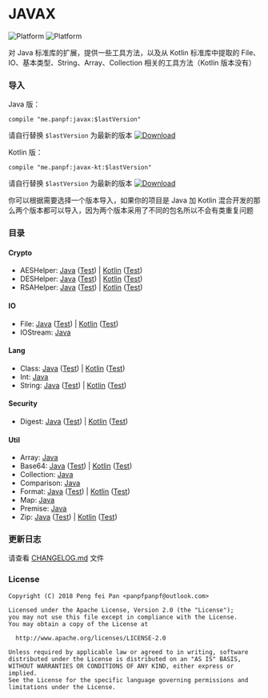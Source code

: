 # JAVAX

![Platform][platform_java_icon]
![Platform][platform_kotlin_icon]

对 Java 标准库的扩展，提供一些工具方法，以及从 Kotlin 标准库中提取的 File、IO、基本类型、String、Array、Collection 相关的工具方法（Kotlin 版本没有）

### 导入

Java 版：
```grovvy
compile "me.panpf:javax:$lastVersion"
```

请自行替换 `$lastVersion` 为最新的版本 [![Download][VersionBadgeIcon]][VersionBadgeLink]

Kotlin 版：

```grovvy
compile "me.panpf:javax-kt:$lastVersion"
```

请自行替换 `$lastVersion` 为最新的版本 [![Download][KTVersionBadgeIcon]][KTVersionBadgeLink]

你可以根据需要选择一个版本导入，如果你的项目是 Java 加 Kotlin 混合开发的那么两个版本都可以导入，因为两个版本采用了不同的包名所以不会有类重复问题

### 目录

#### Crypto
* AESHelper: [Java][AESHelper_java] ([Test][AESHelper_java_test]) | [Kotlin][AESHelper_kotlin] ([Test][AESHelper_kotlin_test])
* DESHelper: [Java][DESHelper_java] ([Test][DESHelper_java_test]) | [Kotlin][DESHelper_kotlin] ([Test][DESHelper_kotlin_test])
* RSAHelper: [Java][RSAHelper_java] ([Test][RSAHelper_java_test]) | [Kotlin][RSAHelper_kotlin] ([Test][RSAHelper_kotlin_test])

#### IO
* File: [Java][File_java] ([Test][File_java_test]) | [Kotlin][File_kotlin] ([Test][File_kotlin_test])
* IOStream: [Java][IOStream_java]

#### Lang
* Class: [Java][Class_java] ([Test][Class_java_test]) | [Kotlin][Class_kotlin] ([Test][Class_kotlin_test])
* Int: [Java][Int_java]
* String: [Java][String_java] ([Test][String_java_test]) | [Kotlin][String_kotlin] ([Test][String_kotlin_test])

#### Security
* Digest: [Java][Digest_java] ([Test][Digest_java_test]) | [Kotlin][Digest_kotlin] ([Test][Digest_kotlin_test])

#### Util
* Array: [Java][Array_java]
* Base64: [Java][Base64_java] ([Test][Base64_java_test]) | [Kotlin][Base64_kotlin] ([Test][Base64_kotlin_test])
* Collection: [Java][Collection_java]
* Comparison: [Java][Comparison_java]
* Format: [Java][Format_java] ([Test][Format_java_test]) | [Kotlin][Format_kotlin] ([Test][Format_kotlin_test])
* Map: [Java][Map_java]
* Premise: [Java][Premise_java]
* Zip: [Java][Zip_java] ([Test][Zip_java_test]) | [Kotlin][Zip_kotlin] ([Test][Zip_kotlin_test])

### 更新日志

请查看 [CHANGELOG.md] 文件


### License
    Copyright (C) 2018 Peng fei Pan <panpfpanpf@outlook.com>

    Licensed under the Apache License, Version 2.0 (the "License");
    you may not use this file except in compliance with the License.
    You may obtain a copy of the License at

      http://www.apache.org/licenses/LICENSE-2.0

    Unless required by applicable law or agreed to in writing, software
    distributed under the License is distributed on an "AS IS" BASIS,
    WITHOUT WARRANTIES OR CONDITIONS OF ANY KIND, either express or implied.
    See the License for the specific language governing permissions and
    limitations under the License.


[platform_java_icon]: https://img.shields.io/badge/Platform-Java-red.svg
[platform_kotlin_icon]: https://img.shields.io/badge/Platform-Kotlin-blue.svg
[VersionBadgeIcon]: https://api.bintray.com/packages/panpf/maven/javax/images/download.svg
[VersionBadgeLink]:https://bintray.com/panpf/maven/javax/_latestVersion
[KTVersionBadgeIcon]: https://api.bintray.com/packages/panpf/maven/javax-kt/images/download.svg
[KTVersionBadgeLink]:https://bintray.com/panpf/maven/javax-kt/_latestVersion
[CHANGELOG.md]: CHANGELOG.md

[AESHelper_java]: https://github.com/panpf/javax/blob/master/javax/src/main/java/me/panpf/javax/crypto/AESHelper.java
[AESHelper_java_test]: https://github.com/panpf/javax/blob/master/javax/src/test/java/me/panpf/javax/crypto/AESHelperTest.java
[AESHelper_kotlin]: https://github.com/panpf/javax/blob/master/javax-kt/src/main/java/me/panpf/javaxkt/crypto/AESHelper.java
[AESHelper_kotlin_test]: https://github.com/panpf/javax/blob/master/javax-kt/src/test/java/me/panpf/javaxkt/crypto/AESHelperTest.kt

[DESHelper_java]: https://github.com/panpf/javax/blob/master/javax/src/main/java/me/panpf/javax/crypto/DESHelper.java
[DESHelper_java_test]: https://github.com/panpf/javax/blob/master/javax/src/test/java/me/panpf/javax/crypto/DESHelperTest.java
[DESHelper_kotlin]: https://github.com/panpf/javax/blob/master/javax-kt/src/main/java/me/panpf/javaxkt/crypto/DESHelper.java
[DESHelper_kotlin_test]: https://github.com/panpf/javax/blob/master/javax-kt/src/test/java/me/panpf/javaxkt/crypto/DESHelperTest.kt

[RSAHelper_java]: https://github.com/panpf/javax/blob/master/javax/src/main/java/me/panpf/javax/crypto/RSAHelper.java
[RSAHelper_java_test]: https://github.com/panpf/javax/blob/master/javax/src/test/java/me/panpf/javax/crypto/RSAHelperTest.java
[RSAHelper_kotlin]: https://github.com/panpf/javax/blob/master/javax-kt/src/main/java/me/panpf/javaxkt/crypto/RSAHelper.java
[RSAHelper_kotlin_test]: https://github.com/panpf/javax/blob/master/javax-kt/src/test/java/me/panpf/javaxkt/crypto/RSAHelperTest.kt

[File_java]: https://github.com/panpf/javax/blob/master/javax/src/main/java/me/panpf/javax/io/Filex.java
[File_java_test]: https://github.com/panpf/javax/blob/master/javax/src/test/java/me/panpf/javax/io/FileTest.java
[File_kotlin]: https://github.com/panpf/javax/blob/master/javax-kt/src/main/java/me/panpf/javaxkt/io/File.kt
[File_kotlin_test]: https://github.com/panpf/javax/blob/master/javax-kt/src/test/java/me/panpf/javaxkt/io/FileTest.kt

[IOStream_java]: https://github.com/panpf/javax/blob/master/javax/src/main/java/me/panpf/javax/io/IOStreamx.java

[Class_java]: https://github.com/panpf/javax/blob/master/javax/src/main/java/me/panpf/javax/lang/Classx.java
[Class_java_test]: https://github.com/panpf/javax/blob/master/javax/src/test/java/me/panpf/javax/lang/ClassTest.java
[Class_kotlin]: https://github.com/panpf/javax/blob/master/javax-kt/src/main/java/me/panpf/javaxkt/lang/Class.kt
[Class_kotlin_test]: https://github.com/panpf/javax/blob/master/javax-kt/src/test/java/me/panpf/javaxkt/lang/ClassTest.kt

[Int_java]: https://github.com/panpf/javax/blob/master/javax/src/main/java/me/panpf/javax/lang/Intx.java

[String_java]: https://github.com/panpf/javax/blob/master/javax/src/main/java/me/panpf/javax/lang/Stringx.java
[String_java_test]: https://github.com/panpf/javax/blob/master/javax/src/test/java/me/panpf/javax/lang/StringTest.java
[String_kotlin]: https://github.com/panpf/javax/blob/master/javax-kt/src/main/java/me/panpf/javaxkt/lang/String.kt
[String_kotlin_test]: https://github.com/panpf/javax/blob/master/javax-kt/src/test/java/me/panpf/javaxkt/lang/StringTest.kt

[Digest_java]: https://github.com/panpf/javax/blob/master/javax/src/main/java/me/panpf/javax/security/Digestx.java
[Digest_java_test]: https://github.com/panpf/javax/blob/master/javax/src/test/java/me/panpf/javax/security/DigestTest.java
[Digest_kotlin]: https://github.com/panpf/javax/blob/master/javax-kt/src/main/java/me/panpf/javaxkt/security/Digest.kt
[Digest_kotlin_test]: https://github.com/panpf/javax/blob/master/javax-kt/src/test/java/me/panpf/javaxkt/security/DigestTest.kt

[Array_java]: https://github.com/panpf/javax/blob/master/javax/src/main/java/me/panpf/javax/util/Arrayx.java

[Base64_java]: https://github.com/panpf/javax/blob/master/javax/src/main/java/me/panpf/javax/util/Base64x.java
[Base64_java_test]: https://github.com/panpf/javax/blob/master/javax/src/test/java/me/panpf/javax/util/Base64Test.java
[Base64_kotlin]: https://github.com/panpf/javax/blob/master/javax-kt/src/main/java/me/panpf/javaxkt/util/Base64.kt
[Base64_kotlin_test]: https://github.com/panpf/javax/blob/master/javax-kt/src/test/java/me/panpf/javaxkt/util/Base64Test.kt

[Collection_java]: https://github.com/panpf/javax/blob/master/javax/src/main/java/me/panpf/javax/util/Collectionx.java

[Comparison_java]: https://github.com/panpf/javax/blob/master/javax/src/main/java/me/panpf/javax/util/Comparisonx.java

[Format_java]: https://github.com/panpf/javax/blob/master/javax/src/main/java/me/panpf/javax/util/Formatx.java
[Format_java_test]: https://github.com/panpf/javax/blob/master/javax/src/test/java/me/panpf/javax/util/FormatTest.java
[Format_kotlin]: https://github.com/panpf/javax/blob/master/javax-kt/src/main/java/me/panpf/javaxkt/util/Format.kt
[Format_kotlin_test]: https://github.com/panpf/javax/blob/master/javax-kt/src/test/java/me/panpf/javaxkt/util/FormatTest.kt

[Map_java]: https://github.com/panpf/javax/blob/master/javax/src/main/java/me/panpf/javax/util/Mapx.java

[Premise_java]: https://github.com/panpf/javax/blob/master/javax/src/main/java/me/panpf/javax/util/Premisex.java

[Zip_java]: https://github.com/panpf/javax/blob/master/javax/src/main/java/me/panpf/javax/util/Zipx.java
[Zip_java_test]: https://github.com/panpf/javax/blob/master/javax/src/test/java/me/panpf/javax/util/ZipTest.java
[Zip_kotlin]: https://github.com/panpf/javax/blob/master/javax-kt/src/main/java/me/panpf/javaxkt/util/Zip.kt
[Zip_kotlin_test]: https://github.com/panpf/javax/blob/master/javax-kt/src/test/java/me/panpf/javaxkt/util/ZipTest.kt
